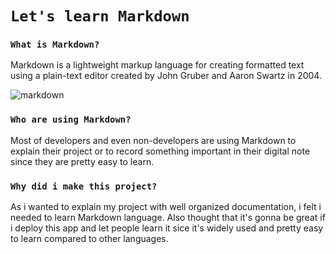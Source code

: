 # `Let's learn Markdown`

### `What is Markdown?`

Markdown is a lightweight markup language for creating formatted text using a plain-text editor created by John Gruber and Aaron Swartz in 2004.

![markdown](https://images.unsplash.com/photo-1486312338219-ce68d2c6f44d?ixid=MXwxMjA3fDB8MHxzZWFyY2h8Mnx8d3JpdGluZ3xlbnwwfHwwfA%3D%3D&ixlib=rb-1.2.1&auto=format&fit=crop&w=500&q=60)

### `Who are using Markdown?`

Most of developers and even non-developers are using Markdown to explain their project or to record something important in their digital note since they are pretty easy to learn.

### `Why did i make this project?`

As i wanted to explain my project with well organized documentation, i felt i needed to learn Markdown language. Also thought that it's gonna be great if i deploy this app and let people learn it sice it's widely used and pretty easy to learn compared to other languages.
